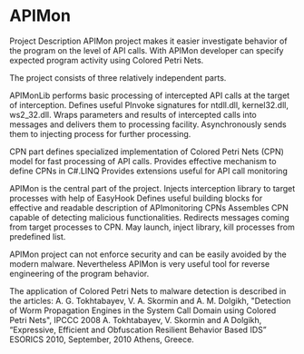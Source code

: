 # APIMon
Project Description APIMon project makes it easier investigate behavior of the program on the level of API calls. With APIMon developer can specify expected program activity using Colored Petri Nets.

The project consists of three relatively independent parts.

APIMonLib performs basic processing of intercepted API calls at the target of interception.
Defines useful PInvoke signatures for ntdll.dll, kernel32.dll, ws2_32.dll.
Wraps parameters and results of intercepted calls into messages and delivers them to processing facility.
Asynchronously sends them to injecting process for further processing.

CPN part defines specialized implementation of Colored Petri Nets (CPN) model for fast processing of API calls.
Provides effective mechanism to define CPNs in C#.LINQ
Provides extensions useful for API call monitoring

APIMon is the central part of the project.
Injects interception library to target processes with help of EasyHook
Defines useful building blocks for effective and readable description of APImonitoring CPNs
Assembles CPN capable of detecting malicious functionalities.
Redirects messages coming from target processes to CPN.
May launch, inject library, kill processes from predefined list.

APIMon project can not enforce security and can be easily avoided by the modern malware. Nevertheless APIMon is very useful tool for reverse engineering of the program behavior.

The application of Colored Petri Nets to malware detection is described in the articles:
A. G. Tokhtabayev, V. A. Skormin and A. M. Dolgikh, "Detection of Worm Propagation Engines in the System Call Domain using Colored Petri Nets", IPCCC 2008
A. Tokhtabayev, V. Skormin and A Dolgikh, “Expressive, Efficient and Obfuscation Resilient Behavior Based IDS” ESORICS 2010, September, 2010 Athens, Greece.
